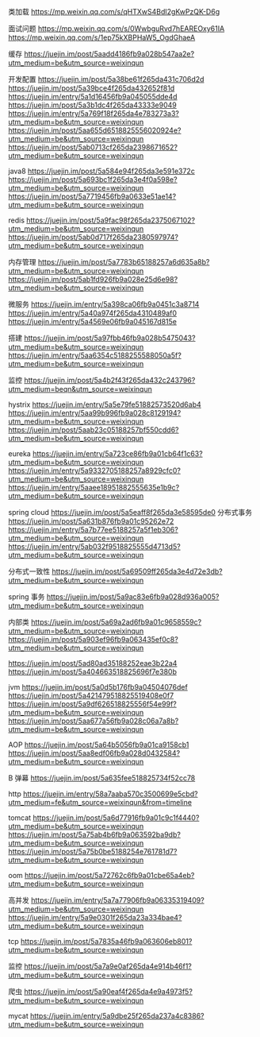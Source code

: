 
类加载
https://mp.weixin.qq.com/s/qHTXwS4BdI2gKwPzQK-D6g

面试问题
https://mp.weixin.qq.com/s/0WwbguRvd7hEAREOxy61IA
https://mp.weixin.qq.com/s/1ep75kXBPHaW5_OgdGhaeA

缓存
https://juejin.im/post/5aadd4186fb9a028b547aa2e?utm_medium=be&utm_source=weixinqun

开发配置
https://juejin.im/post/5a38be61f265da431c706d2d
https://juejin.im/post/5a39bce4f265da432652f81d
https://juejin.im/entry/5a1d16456fb9a045055dde4d
https://juejin.im/post/5a3b1dc4f265da43333e9049
https://juejin.im/entry/5a769f18f265da4e783273a3?utm_medium=be&utm_source=weixinqun
https://juejin.im/post/5aa655d6518825556020924e?utm_medium=be&utm_source=weixinqun
https://juejin.im/post/5ab0713cf265da2398671652?utm_medium=be&utm_source=weixinqun

java8
https://juejin.im/post/5a584e94f265da3e591e372c
https://juejin.im/post/5a693bc1f265da3e4f0a598e?utm_medium=be&utm_source=weixinqun
https://juejin.im/post/5a7719456fb9a0633e51ae14?utm_medium=be&utm_source=weixinqun

redis
https://juejin.im/post/5a9fac98f265da2375067102?utm_medium=be&utm_source=weixinqun
https://juejin.im/post/5ab0d717f265da2380597974?utm_medium=be&utm_source=weixinqun

内存管理
https://juejin.im/post/5a7783b65188257a6d635a8b?utm_medium=be&utm_source=weixinqun
https://juejin.im/post/5ab1fd926fb9a028e25d6e98?utm_medium=be&utm_source=weixinqun

微服务
https://juejin.im/entry/5a398ca06fb9a0451c3a8714
https://juejin.im/entry/5a40a974f265da4310489af0
https://juejin.im/entry/5a4569e06fb9a045167d815e

搭建
https://juejin.im/post/5a97fbb46fb9a028b5475043?utm_medium=be&utm_source=weixinqun
https://juejin.im/entry/5aa6354c5188255588050a5f?utm_medium=be&utm_source=weixinqun

监控
https://juejin.im/post/5a4b2f43f265da432c243796?utm_medium=beqn&utm_source=weixinqun

hystrix
https://juejin.im/entry/5a5e79fe51882573520d6ab4
https://juejin.im/entry/5aa99b996fb9a028c8129194?utm_medium=be&utm_source=weixinqun
https://juejin.im/post/5aab23c05188257bf550cdd6?utm_medium=be&utm_source=weixinqun

eureka
https://juejin.im/entry/5a723ce86fb9a01cb64f1c63?utm_medium=be&utm_source=weixinqun
https://juejin.im/entry/5a9332705188257a8929cfc0?utm_medium=be&utm_source=weixinqun
https://juejin.im/entry/5aaee18951882555635e1b9c?utm_medium=be&utm_source=weixinqun

spring cloud
https://juejin.im/post/5a5eaff8f265da3e58595de0
分布式事务
https://juejin.im/post/5a631b876fb9a01c95262e72
https://juejin.im/entry/5a7b77ee5188257a5f1eb306?utm_medium=be&utm_source=weixinqun
https://juejin.im/entry/5ab032f9518825555d4713d5?utm_medium=be&utm_source=weixinqun

分布式一致性
https://juejin.im/post/5a69509ff265da3e4d72e3db?utm_medium=be&utm_source=weixinqun

spring 事务
https://juejin.im/post/5a9ac83e6fb9a028d936a005?utm_medium=be&utm_source=weixinqun

内部类
https://juejin.im/post/5a69a2ad6fb9a01c9658559c?utm_medium=be&utm_source=weixinqun
https://juejin.im/post/5a903ef96fb9a063435ef0c8?utm_medium=be&utm_source=weixinqun

https://juejin.im/post/5ad80ad35188252eae3b22a4
https://juejin.im/post/5a404663518825696f7e380b

jvm
https://juejin.im/post/5a0d5b176fb9a04504076def
https://juejin.im/post/5a421479518825519408e0f7
https://juejin.im/post/5a9df626518825556f54e99f?utm_medium=be&utm_source=weixinqun
https://juejin.im/post/5aa677a56fb9a028c06a7a8b?utm_medium=be&utm_source=weixinqun

AOP
https://juejin.im/post/5a64b5056fb9a01ca9158cb1
https://juejin.im/post/5aa8edf06fb9a028d0432584?utm_medium=be&utm_source=weixinqun

B 弹幕
https://juejin.im/post/5a635fee518825734f52cc78

http
https://juejin.im/entry/58a7aaba570c3500699e5cbd?utm_medium=fe&utm_source=weixinqun&from=timeline

tomcat
https://juejin.im/post/5a6d77916fb9a01c9c1f4440?utm_medium=be&utm_source=weixinqun
https://juejin.im/post/5a75ab4b6fb9a063592ba9db?utm_medium=be&utm_source=weixinqun
https://juejin.im/post/5a75b0be5188254e761781d7?utm_medium=be&utm_source=weixinqun

oom
https://juejin.im/post/5a72762c6fb9a01cbe65a4eb?utm_medium=be&utm_source=weixinqun

高并发
https://juejin.im/entry/5a7a77906fb9a06335319409?utm_medium=be&utm_source=weixinqun
https://juejin.im/entry/5a9e0301f265da23a334bae4?utm_medium=be&utm_source=weixinqun

tcp
https://juejin.im/post/5a7835a46fb9a063606eb801?utm_medium=be&utm_source=weixinqun

监控
https://juejin.im/post/5a7a9e0af265da4e914b46f1?utm_medium=be&utm_source=weixinqun


爬虫
https://juejin.im/post/5a90eaf4f265da4e9a4973f5?utm_medium=be&utm_source=weixinqun

mycat
https://juejin.im/entry/5a9dbe25f265da237a4c8386?utm_medium=be&utm_source=weixinqun
